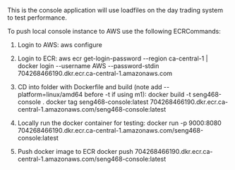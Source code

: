 This is the console application will use loadfiles on the day trading system to test performance. 

To push local console instance to AWS use the following ECRCommands:
  1. Login to AWS:
  aws configure

  2. Login to ECR:
  aws ecr get-login-password --region ca-central-1 | docker login --username AWS --password-stdin 704268466190.dkr.ecr.ca-central-1.amazonaws.com

  3. CD into folder with Dockerfile and build (note add --platform=linux/amd64 before -t if using m1):
  docker build -t seng468-console .
  docker tag seng468-console:latest 704268466190.dkr.ecr.ca-central-1.amazonaws.com/seng468-console:latest

  4. Locally run the docker container for testing:
  docker run -p 9000:8080 704268466190.dkr.ecr.ca-central-1.amazonaws.com/seng468-console:latest   

  5. Push docker image to ECR
  docker push 704268466190.dkr.ecr.ca-central-1.amazonaws.com/seng468-console:latest
